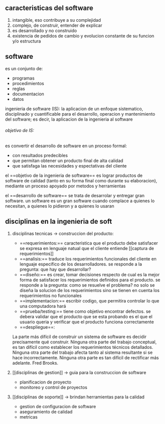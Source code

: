 ## caracteristicas del software

1. intangible, eso contribuye a su complejidad
2. complejo, de construir, entender de explicar
3. es desarrollado y no construido 
4. existencia de pedidos de cambio y evolucion constante de su funcion y/o estructura

## software
es un conjunto de:
- programas
- procedimientos
- reglas
- documentacion
- datos

ingenieria de software (IS): la aplicacion de un enfoque sistematico, disciplinado y cuantificable para el desarrollo, operacion y mantenimiento del software; es decir, la aplicacion de la ingenieria al software

###### objetivo de IS:
es convertir el desarrollo de software en un proceso formal:
- con resultados predecibles
- que permitan obtener un producto final de alta calidad
- que satisfaga las necesidades y espectativas del cliente

el ==objetivo de la ingenieria de software== es lograr productos de software de calidad (tanto en su forma final como durante su elaboracion), mediante un proceso apoyado por metodos y herramientas

el ==desarrollo de software== se trata de desarrolar y entregar gran software. un software es un gran software cuando complace a quienes lo necesitan, a quienes lo pidieron y a quienes lo usaran


## disciplinas en la ingenieria de soft
 1. disciplinas tecnicas -> construccion del producto: 
	- ==requerimientos:== caracteristica que el producto debe satisfacer se expresa en lenguaje natual que el cliente entiende [[captura de requerimientos]]
	- ==analisis:== traduce los requerimientos funcionales del cliente en lenguaje especifico de los desarrolladores. se responde a la pregunta: que hay que desarrollar?
	- ==diseño:== es crear, tomar decisiones respecto de cual es la mejor forma de satisfacer los requerimientos definidos para el producto. se responde a la pregunta: como se resuelve el problema? no solo se diseña  la solucion de los requerimientos sino se tienen en cuenta los requerimientos no funcionales
	- ==implementacion:== escribir codigo, que permitira controlar lo que una computadora hará
	- ==prueba/testing:== tiene como objetivo encontrar defectos. se debera validar que el producto que se esta probando es el que el usuario queria y verificar que el producto funciona correctamente
	- ==despliegue==: 

	La parte más difícil de construir un sistema de software es decidir precisamente qué construir. Ninguna otra parte del trabajo conceptual, es tan difícil como establecer los requerimientos técnicos detallados. Ninguna otra parte del trabajo afecta tanto al sistema resultante si se hace incorrectamente. Ninguna otra parte es tan difícil de rectificar más adelante. Fred Brooks.
	
2. [[disciplinas de gestion]] -> guia para la construccion de software 
	- planificacion de proyecto
	- monitoreo y control de proyectos
3. [[disciplinas de soporte]] -> brindan herramientas para la calidad
	- gestion de configuracion de software
	- aseguramiento de calidad
	- metricas
